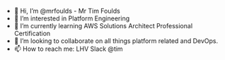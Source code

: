 - 👋 Hi, I’m @mrfoulds - Mr Tim Foulds
- 👀 I’m interested in Platform Engineering
- 🌱 I’m currently learning AWS Solutions Architect Professional Certification
- 💞️ I’m looking to collaborate on all things platform related and DevOps.
- 📫 How to reach me: LHV Slack @tim

<!---
mrfoulds/mrfoulds is a ✨ special ✨ repository because its `README.md` (this file) appears on your GitHub profile.
You can click the Preview link to take a look at your changes.
--->
